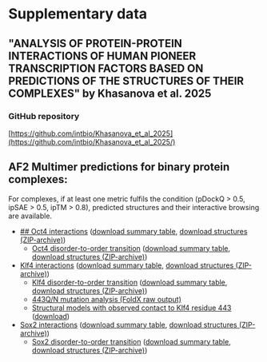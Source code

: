 # Supplementary data
## "ANALYSIS OF PROTEIN-PROTEIN INTERACTIONS OF HUMAN PIONEER TRANSCRIPTION FACTORS BASED ON PREDICTIONS OF THE STRUCTURES OF THEIR COMPLEXES" by Khasanova et al. 2025

### GitHub repository
[https://github.com/intbio/Khasanova_et_al_2025](https://github.com/intbio/Khasanova_et_al_2025/)

## AF2 Multimer predictions for binary protein complexes:
For complexes, if at least one metric fulfils the condition (pDockQ > 0.5, ipSAE > 0.5, ipTM > 0.8), predicted structures and their interactive browsing are available.
- [## Oct4 interactions](OCT4_interactors.md) ([download summary table](oct4_git.csv), [download structures (ZIP-archive)](structures/high_oct4.zip))
  - [Oct4 disorder-to-order transition](OCT4_dtot.md) ([download summary table](oct4_dtot_git.csv), [download structures (ZIP-archive)](structures/oct4_dtot_compl.zip))
- [Klf4 interactions](KLF4_interactors.md) ([download summary table](klf4_git.csv), [download structures (ZIP-archive)](structures/high_klf4.zip))
  - [Klf4 disorder-to-order transition](KLF4_dtot.md) ([download summary table](klf4_dtot_git.csv), [download structures (ZIP-archive)](structures/klf4_dtot_compl.zip))
  - [443Q/N mutation analysis (FoldX raw output)](structures/klf4_mutations.zip)
  - [Structural models with observed contact to Klf4 residue 443](KLF4_443.md) ([download](klf4_mutations.csv))
- [Sox2 interactions](SOX2_interactors.md) ([download summary table](sox2_git.csv), [download structures (ZIP-archive)](structures/high_sox2.zip))
  - [Sox2 disorder-to-order transition](SOX2_dtot.md) ([download summary table](sox2_dtot_git.csv), [download structures (ZIP-archive)](structures/sox2_dtot_compl.zip))
